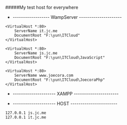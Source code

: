 #####My test host for everywhere


* ------------------ WampServer ---------------------

```
<VirtualHost *:80>
    ServerName it.jc.me
    DocumentRoot "F:\yun\ITCloud"
</VirtualHost>

<VirtualHost *:80>
    ServerName js.jc.me
    DocumentRoot "F:\yun\ITCloud\JavaScript"
</VirtualHost>

<VirtualHost *:80>
    ServerName www.joecora.com
    DocumentRoot "F:\yun\ITCloud\JoecoraPhp"
</VirtualHost>
```

* --------------------- XAMPP ----------------------







* --------------------- HOST -----------------------

```
127.0.0.1 js.jc.me
127.0.0.1 it.jc.me
```
